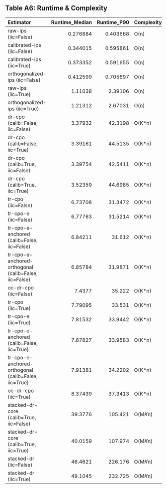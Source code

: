 ## Table A6: Runtime & Complexity

| Estimator                                             |   Runtime_Median |   Runtime_P90 | Complexity   |   N_Folds |   Runtime_per_1k |   M_Components |
|:------------------------------------------------------|-----------------:|--------------:|:-------------|----------:|-----------------:|---------------:|
| raw-ips (iic=False)                                   |         0.276884 |      0.403668 | O(n)         |         0 |         0.12306  |            nan |
| calibrated-ips (iic=False)                            |         0.344015 |      0.595861 | O(n)         |         0 |         0.152896 |            nan |
| calibrated-ips (iic=True)                             |         0.373352 |      0.591655 | O(n)         |         0 |         0.165934 |            nan |
| orthogonalized-ips (iic=False)                        |         0.412599 |      0.705697 | O(n)         |         0 |         0.183377 |            nan |
| raw-ips (iic=True)                                    |         1.11038  |      2.39106  | O(n)         |         0 |         0.493503 |            nan |
| orthogonalized-ips (iic=True)                         |         1.21312  |      2.67031  | O(n)         |         0 |         0.539166 |            nan |
| dr-cpo (calib=False, iic=False)                       |         3.37932  |     42.3198   | O(K*n)       |        20 |         1.64558  |            nan |
| dr-cpo (calib=False, iic=True)                        |         3.39161  |     44.5135   | O(K*n)       |        20 |         1.65157  |            nan |
| dr-cpo (calib=True, iic=False)                        |         3.39754  |     42.5411   | O(K*n)       |        20 |         1.65446  |            nan |
| dr-cpo (calib=True, iic=True)                         |         3.52359  |     44.6985   | O(K*n)       |        20 |         1.67371  |            nan |
| tr-cpo (iic=False)                                    |         6.73708  |     31.3472   | O(K*n)       |        20 |         2.99426  |            nan |
| tr-cpo-e (iic=False)                                  |         6.77763  |     31.5214   | O(K*n)       |        20 |         3.01228  |            nan |
| tr-cpo-e-anchored (calib=False, iic=False)            |         6.84211  |     31.612    | O(K*n)       |        20 |         3.04094  |            nan |
| tr-cpo-e-anchored-orthogonal (calib=False, iic=False) |         6.85784  |     31.9871   | O(K*n)       |        20 |         3.04793  |            nan |
| oc-dr-cpo (iic=False)                                 |         7.4377   |     35.222    | O(K*n)       |        20 |         3.30565  |            nan |
| tr-cpo (iic=True)                                     |         7.79095  |     33.531    | O(K*n)       |        20 |         3.46264  |            nan |
| tr-cpo-e (iic=True)                                   |         7.81532  |     33.9442   | O(K*n)       |        20 |         3.47348  |            nan |
| tr-cpo-e-anchored (calib=False, iic=True)             |         7.87827  |     33.9583   | O(K*n)       |        20 |         3.50146  |            nan |
| tr-cpo-e-anchored-orthogonal (calib=False, iic=True)  |         7.91381  |     34.2202   | O(K*n)       |        20 |         3.51725  |            nan |
| oc-dr-cpo (iic=True)                                  |         8.37439  |     37.3413   | O(K*n)       |        20 |         3.72195  |            nan |
| stacked-dr-core (calib=True, iic=False)               |        39.3776   |    105.421    | O(M*K*n)     |        20 |        17.5011   |              4 |
| stacked-dr-core (calib=True, iic=True)                |        40.0159   |    107.974    | O(M*K*n)     |        20 |        17.7848   |              4 |
| stacked-dr (iic=False)                                |        46.4621   |    226.176    | O(M*K*n)     |        20 |        20.6498   |              5 |
| stacked-dr (iic=True)                                 |        49.1045   |    232.725    | O(M*K*n)     |        20 |        21.8242   |              5 |